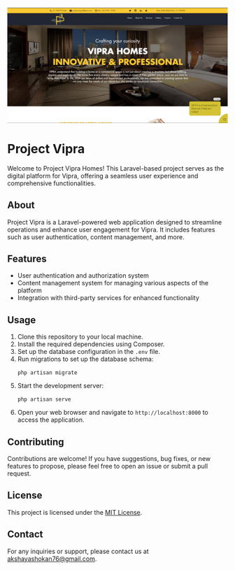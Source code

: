 ![Vipra Home](viprahome.png)

# Project Vipra

Welcome to Project Vipra Homes! This Laravel-based project serves as the digital platform for Vipra, offering a seamless user experience and comprehensive functionalities.

## About

Project Vipra is a Laravel-powered web application designed to streamline operations and enhance user engagement for Vipra. It includes features such as user authentication, content management, and more.

## Features

- User authentication and authorization system
- Content management system for managing various aspects of the platform
- Integration with third-party services for enhanced functionality

## Usage

1. Clone this repository to your local machine.
2. Install the required dependencies using Composer.
3. Set up the database configuration in the `.env` file.
4. Run migrations to set up the database schema:
    ```
    php artisan migrate
    ```
5. Start the development server:
    ```
    php artisan serve
    ```
6. Open your web browser and navigate to `http://localhost:8000` to access the application.

## Contributing

Contributions are welcome! If you have suggestions, bug fixes, or new features to propose, please feel free to open an issue or submit a pull request.

## License

This project is licensed under the [MIT License](LICENSE).

## Contact

For any inquiries or support, please contact us at [akshayashokan76@gmail.com](mailto:akshayashokan76@gmail.com).
